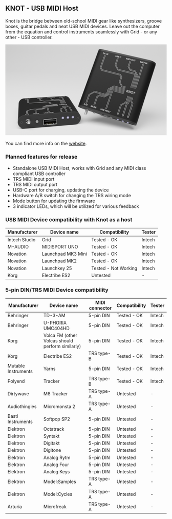 ## KNOT - USB MIDI Host

Knot is the bridge between old-school MIDI gear like synthesizers, groove boxes, guitar pedals and neat USB MIDI devices. Leave out the computer from the equation and control instruments seamlessly with Grid - or any other - USB controller.

![knot, the standalone usb midi host](./documentation/knot.png)

You can find more info on the [website](https://intech.studio/shop/knot).

### Planned features for release

- Standalone USB MIDI Host, works with Grid and any MIDI class compliant USB controller
- TRS MIDI input port
- TRS MIDI output port
- USB-C port for charging, updating the device
- Hardware A/B switch for changing the TRS wiring mode
- Mode button for updating the firmware
- 3 indicator LEDs, which will be utilized for various feedback



### USB MIDI Device compatibility with Knot as a host



| Manufacturer | Device name | Compatibility | Tester |
| ---- | ---- | ---- | ---- |
| Intech Studio  |   Grid         | Tested - OK | Intech |
| M-AUDIO  |   MIDISPORT UNO         | Tested - OK | Intech |
|   Novation   | Launchpad MK3 Mini  | Tested - OK | Intech |
|    Novation  | Launchpad MK2     | Tested - OK | Intech |
|    Novation  | Launchkey 25   | Tested - Not Working | Intech |
|    Korg  | Electribe ES2  |  Untested | - |

### 5-pin DIN/TRS MIDI Device compatibility



| Manufacturer | Device name | MIDI connector |Compatibility | Tester |
| ---- | ---- | ---- | ---- | ---- |
|Behringer |   TD-3-AM | 5-pin DIN       | Tested - OK |  Intech |
|Behringer |   U-PHORIA UMC404HD | 5-pin DIN     | Tested - OK | Intech |
|   Korg   | Volca FM (other Volcas should perform similarly)  |  5-pin DIN | Tested - OK | Intech |
|    Korg  | Electribe ES2  | TRS type-B  | Tested - OK | Intech |
|Mutable Instruments |   Yarns | 5-pin DIN     | Tested - OK | Intech |
|    Polyend  | Tracker  | TRS type-B | Tested - OK | Intech |
|    Dirtywave  | M8 Tracker  | TRS type-A | Untested | - |
|   Audiothingies   | Micromonsta 2  | TRS type-A | Untested | - |
|    Bastl Instruments  | Softpop SP2  | 5-pin DIN | Untested | - |
|    Elektron  | Octatrack  | 5-pin DIN | Untested | - |
|    Elektron  | Syntakt  | 5-pin DIN | Untested | - |
|    Elektron  | Digitakt  | 5-pin DIN | Untested | - |
|    Elektron  | Digitone  | 5-pin DIN | Untested | - |
|    Elektron  | Analog Rytm  | 5-pin DIN | Untested | - |
|    Elektron  | Analog Four  | 5-pin DIN | Untested | - |
|    Elektron  | Analog Keys  | 5-pin DIN | Untested | - |
|    Elektron  | Model:Samples  | TRS type-A | Untested | - |
|    Elektron  | Model:Cycles  | TRS type-A | Untested | - |
|    Arturia  | Microfreak  | TRS type-A  | Untested | - |

